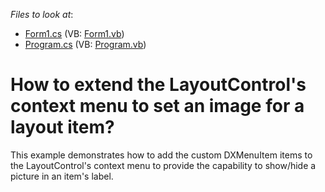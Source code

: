 <!-- default file list -->
*Files to look at*:

* [Form1.cs](./CS/WindowsApplication3/Form1.cs) (VB: [Form1.vb](./VB/WindowsApplication3/Form1.vb))
* [Program.cs](./CS/WindowsApplication3/Program.cs) (VB: [Program.vb](./VB/WindowsApplication3/Program.vb))
<!-- default file list end -->
# How to extend the LayoutControl's context menu to set an image for a layout item?


<p>This example demonstrates how to add the custom DXMenuItem items to the LayoutControl's context menu to provide the capability to show/hide a picture in an item's label.</p>

<br/>


